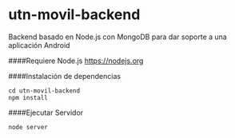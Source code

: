 # utn-movil-backend
Backend basado en Node.js con MongoDB para dar soporte a una aplicación Android

####Requiere Node.js
https://nodejs.org

####Instalación de dependencias
  ```
  cd utn-movil-backend
  npm install
  ```
  
####Ejecutar Servidor
  ```
  node server
  ```
